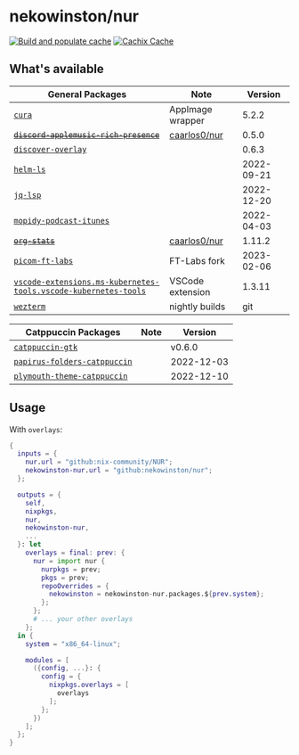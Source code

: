 # nekowinston/nur

[![Build and populate cache](https://github.com/nekowinston/nur/actions/workflows/build.yml/badge.svg)](https://github.com/nekowinston/nur/actions/workflows/build.yml)
[![Cachix Cache](https://img.shields.io/badge/cachix-nekowinston-blue.svg)](https://nekowinston.cachix.org)

## What's available

| General Packages                                                             | Note                        | Version    |
| ---------------------------------------------------------------------------- | --------------------------- | ---------- |
| [`cura`][cura]                                                               | AppImage wrapper            | 5.2.2      |
| ~~[`discord-applemusic-rich-presence`][darp]~~                               | [caarlos0/nur][caarlos0nur] | 0.5.0      |
| [`discover-overlay`][discover]                                               |                             | 0.6.3      |
| [`helm-ls`][helm-ls]                                                         |                             | 2022-09-21 |
| [`jq-lsp`][jq-lsp]                                                           |                             | 2022-12-20 |
| [`mopidy-podcast-itunes`][mopidy-pi]                                         |                             | 2022-04-03 |
| ~~[`org-stats`][org-stats]~~                                                 | [caarlos0/nur][caarlos0nur] | 1.11.2     |
| [`picom-ft-labs`][picom]                                                     | FT-Labs fork                | 2023-02-06 |
| [`vscode-extensions.ms-kubernetes-tools.vscode-kubernetes-tools`][k8s-tools] | VSCode extension            | 1.3.11     |
| [`wezterm`][wezterm]                                                         | nightly builds              | git        |

| Catppuccin Packages                         | Note | Version    |
| ------------------------------------------- | ---- | ---------- |
| [`catppuccin-gtk`][ctp-gtk]                 |      | v0.6.0     |
| [`papirus-folders-catppuccin`][ctp-papirus] |      | 2022-12-03 |
| [`plymouth-theme-catppuccin`][ctp-plymouth] |      | 2022-12-10 |

## Usage

<!-- With `packageOverrides`: -->

With `overlays`:

```nix
{
  inputs = {
    nur.url = "github:nix-community/NUR";
    nekowinston-nur.url = "github:nekowinston/nur";
  };

  outputs = {
    self,
    nixpkgs,
    nur,
    nekowinston-nur,
    ...
  }: let
    overlays = final: prev: {
      nur = import nur {
        nurpkgs = prev;
        pkgs = prev;
        repoOverrides = {
          nekowinston = nekowinston-nur.packages.${prev.system};
        };
      };
      # ... your other overlays
    };
  in {
    system = "x86_64-linux";

    modules = [
      ({config, ...}: {
        config = {
          nixpkgs.overlays = [
            overlays
          ];
        };
      })
    ];
  };
}
```

[caarlos0nur]: https://github.com/caarlos0/nur
[ctp-gtk]: https://github.com/catppuccin/gtk
[ctp-papirus]: https://github.com/catppuccin/papirus-folders
[ctp-plymouth]: https://github.com/catppuccin/plymouth
[cura]: https://ultimaker.com/software/ultimaker-cura
[darp]: https://github.com/caarlos0/discord-applemusic-rich-presence
[discover]: https://github.com/trigg/Discover
[helm-ls]: https://github.com/mrjosh/helm-ls
[jq-lsp]: https://github.com/wader/jq-lsp
[k8s-tools]: https://marketplace.visualstudio.com/items?itemName=ms-kubernetes-tools.vscode-kubernetes-tools
[mopidy-pi]: https://github.com/tkem/mopidy-podcast-itunes
[org-stats]: https://github.com/caarlos0/org-stats
[picom]: https://github.com/FT-Labs/picom
[wezterm]: https://github.com/wez/wezterm
